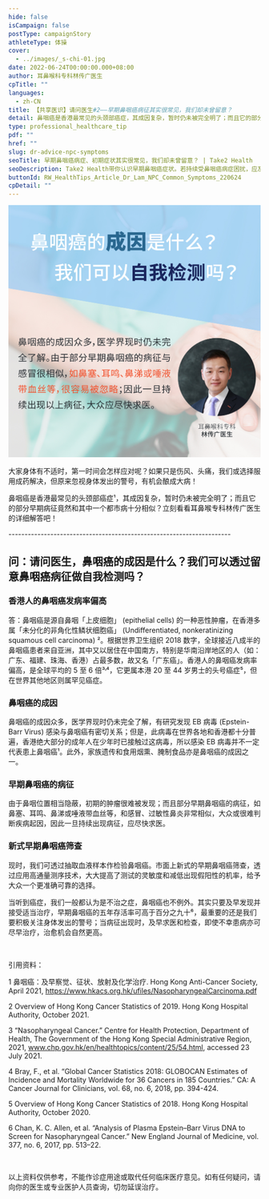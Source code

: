 ```yaml
---
hide: false
isCampaign: false
postType: campaignStory
athleteType: 体操
cover:
  - ../images/_s-chi-01.jpg
date: 2022-06-24T00:00:00.000+08:00
author: 耳鼻喉科专科林传广医生
cpTitle: ""
languages:
  - zh-CN
title: 【共享医识】请问医生#2——早期鼻咽癌病征其实很常见，我们却未曾留意？
detail: 鼻咽癌是香港最常见的头颈部癌症，其成因复杂，暂时仍未被完全明了；而且它的部分早期病征竟然和其中一个都市病十分相似？立刻看看耳鼻喉专科林传广医生的详细解答吧！
type: professional_healthcare_tip
pdf: ""
href: ""
slug: dr-advice-npc-symptoms
seoTitle: 早期鼻咽癌病症、初期症状其实很常见，我们却未曾留意？ | Take2 Health
seoDescription: Take2 Health带你认识早期鼻咽癌症状。若持续受鼻咽癌病症困扰，应及早求医和接受检查，早期确诊可提升治愈机会。点击了解更多。
buttonId: RW_HealthTips_Article_Dr_Lam_NPC_Common_Symptoms_220624
cpDetail: ""
---
```

![](../images/01-01_schi-01-01.jpg)

大家身体有不适时，第一时间会怎样应对呢？如果只是伤风、头痛，我们或选择服用成药解决，但原来忽视身体发出的警号，有机会酿成大病！

鼻咽癌是香港最常见的头颈部癌症¹，其成因复杂，暂时仍未被完全明了；而且它的部分早期病征竟然和其中一个都市病十分相似？立刻看看耳鼻喉专科林传广医生的详细解答吧！

\---------------------------------------------------------------------

## **问：请问医生，鼻咽癌的成因是什么？我们可以透过留意鼻咽癌病征做自我检测吗？**

### 香港人的鼻咽癌发病率偏高

答：鼻咽癌是源自鼻咽「上皮细胞」 (epithelial cells) 的一种恶性肿瘤，在香港多属「未分化的非角化性鳞状细胞癌」 (Undifferentiated, nonkeratinizing squamous cell carcinoma) ²。根据世界卫生组织 2018 数字，全球接近八成半的鼻咽癌患者来自亚洲，其中又以居住在中国南方，特别是华南沿岸地区的人（如：广东、福建、珠海、香港）占最多数，故又名「广东癌」。香港人的鼻咽癌发病率偏高，是全球平均的 5 至 6 倍³˒⁴，它更属本港 20 至 44 岁男士的头号癌症⁵，但在世界其他地区则属罕见癌症。

### 鼻咽癌的成因

鼻咽癌的成因众多，医学界现时仍未完全了解，有研究发现 EB 病毒 (Epstein-Barr Virus) 感染与鼻咽癌有密切关系；但是，此病毒在世界各地和香港都十分普遍，香港绝大部分的成年人在少年时已接触过这病毒，所以感染 EB 病毒并不一定代表患上鼻咽癌¹。此外，家族遗传和食用烟熏、腌制食品亦是鼻咽癌的成因之一。

### 早期鼻咽癌的病征

由于鼻咽位置相当隐蔽，初期的肿瘤很难被发现；而且部分早期鼻咽癌的病征，如鼻塞、耳鸣、鼻涕或唾液带血丝等，和感冒、过敏性鼻炎非常相似，大众或很难判断疾病起因，因此一旦持续出现病征，应尽快求医。

### 新式早期鼻咽癌筛查

现时，我们可透过抽取血液样本作检验鼻咽癌。市面上新式的早期鼻咽癌筛查，透过应用高通量测序技术，大大提高了测试的灵敏度和减低出现假阳性的机率，给予大众一个更准确可靠的选择。

当听到癌症，我们一般都认为是不治之症，鼻咽癌也不例外。其实只要及早发现并接受适当治疗，早期鼻咽癌的五年存活率可高于百分之九十⁶，最重要的还是我们要积极关注身体发出的警号；当病征出现时，及早求医和检查，即使不幸患病亦可尽早治疗，治愈机会自然更高。

<br/>

引用资料：

1 鼻咽癌：及早察觉、征状、放射及化学治疗. Hong Kong Anti-Cancer Society, April 2021, https://www.hkacs.org.hk/ufiles/NasopharyngealCarcinoma.pdf

2 Overview of Hong Kong Cancer Statistics of 2019. Hong Kong Hospital Authority, October 2021.

3 “Nasopharyngeal Cancer.” Centre for Health Protection, Department of Health, The Government of the Hong Kong Special Administrative Region, 2021, www.chp.gov.hk/en/healthtopics/content/25/54.html, accessed 23 July 2021.

4 Bray, F., et al. “Global Cancer Statistics 2018: GLOBOCAN Estimates of Incidence and Mortality Worldwide for 36 Cancers in 185 Countries.” CA: A Cancer Journal for Clinicians, vol. 68, no. 6, 2018, pp. 394-424.

5 Overview of Hong Kong Cancer Statistics of 2018. Hong Kong Hospital Authority, October 2020.

6 Chan, K. C. Allen, et al. “Analysis of Plasma Epstein–Barr Virus DNA to Screen for Nasopharyngeal Cancer.” New England Journal of Medicine, vol. 377, no. 6, 2017, pp. 513–22.

<br/>

以上资料仅供参考，不能作诊症用途或取代任何临床医疗意见。如有任何疑问，请向你的医生或专业医护人员查询，切勿延误治疗。